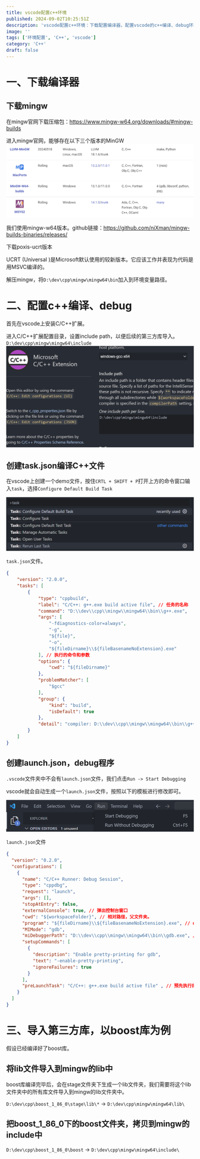 ```yaml
---
title: vscode配置c++环境
published: 2024-09-02T10:25:51Z
description: 'vscode配置c++环境：下载配置编译器，配置vscode的c++编译、debug环境，mingw导入第三方库'
image: ''
tags: ['环境配置', 'C++', 'vscode']
category: 'C++'
draft: false
---
```


# 一、下载编译器

## 下载mingw

在mingw官网下载压缩包：https://www.mingw-w64.org/downloads/#mingw-builds

进入mingw官网，能够存在以下三个版本的MinGW
![20240902103427](https://raw.githubusercontent.com/chrisnake11/picgo/main/blog/20240902103427.png)

我们使用mingw-w64版本。github链接：https://github.com/niXman/mingw-builds-binaries/releases/

下载poxis-ucrt版本

UCRT (Universal )是Microsoft默认使用的较新版本。它应该工作并表现为代码是用MSVC编译的。

解压mingw，将`D:\dev\cpp\mingw\mingw64\bin`加入到环境变量路径。

# 二、配置c++编译、debug

首先在vscode上安装C/C++扩展。

进入C/C++扩展配置目录，设置include path，以便后续的第三方库导入。
`D:\dev\cpp\mingw\mingw64\include`
![20240902110537](https://raw.githubusercontent.com/chrisnake11/picgo/main/blog/20240902110537.png)

## 创建task.json编译C++文件

在vscode上创建一个demo文件，按住`CRTL + SHIFT + P`打开上方的命令窗口输入`task`，选择`Configure Default Build Task`


![20240902104756](https://raw.githubusercontent.com/chrisnake11/picgo/main/blog/20240902104756.png)

`task.json`文件。

```json
{
	"version": "2.0.0",
	"tasks": [
		{
			"type": "cppbuild",
			"label": "C/C++: g++.exe build active file", // 任务的名称
			"command": "D:\\dev\\cpp\\mingw\\mingw64\\bin\\g++.exe",
			"args": [
				"-fdiagnostics-color=always",
				"-g",
				"${file}",
				"-o",
				"${fileDirname}\\${fileBasenameNoExtension}.exe"
			], // 执行的命令和参数
			"options": {
				"cwd": "${fileDirname}"
			},
			"problemMatcher": [
				"$gcc"
			],
			"group": {
				"kind": "build",
				"isDefault": true
			},
			"detail": "compiler: D:\\dev\\cpp\\mingw\\mingw64\\bin\\g++.exe" // 编译器地址
		}
	]
}
```

## 创建launch.json，debug程序

`.vscode`文件夹中不会有`launch.json`文件，我们点击`Run -> Start Debugging`

vscode就会自动生成一个`launch.json`文件，按照以下的模板进行修改即可。

![20240902105545](https://raw.githubusercontent.com/chrisnake11/picgo/main/blog/20240902105545.png)

`launch.json`文件

```json
{
  "version": "0.2.0",
  "configurations": [
    {
      "name": "C/C++ Runner: Debug Session",
      "type": "cppdbg",
      "request": "launch",
      "args": [],
      "stopAtEntry": false,
      "externalConsole": true, // 弹出控制台窗口
      "cwd": "${workspaceFolder}", // 相对路径，父文件夹。
      "program": "${fileDirname}\\${fileBasenameNoExtension}.exe", // debug的程序
      "MIMode": "gdb",
      "miDebuggerPath": "D:\\dev\\cpp\\mingw\\mingw64\\bin\\gdb.exe", // 设置mingw gdb路径
      "setupCommands": [
        {
          "description": "Enable pretty-printing for gdb",
          "text": "-enable-pretty-printing",
          "ignoreFailures": true
        }
      ],
      "preLaunchTask": "C/C++: g++.exe build active file" , // 预先执行的任务（编译）,和task.json中的label对应。
    }
  ]
}
```

# 三、导入第三方库，以boost库为例

假设已经编译好了boost库。

## 将lib文件导入到mingw的lib中

boost库编译完毕后，会在stage文件夹下生成一个lib文件夹，我们需要将这个lib文件夹中的所有库文件导入到mingw的lib文件夹中。

`D:\dev\cpp\boost_1_86_0\stage\lib\*` -> `D:\dev\cpp\mingw\mingw64\lib\`

## 把boost_1_86_0下的boost文件夹，拷贝到mingw的include中

`D:\dev\cpp\boost_1_86_0\boost` -> `D:\dev\cpp\mingw\mingw64\include\`
